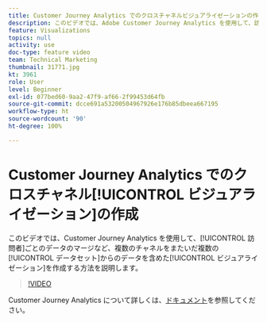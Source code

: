 ```yaml
---
title: Customer Journey Analytics でのクロスチャネルビジュアライゼーションの作成
description: このビデオでは、Adobe Customer Journey Analytics を使用して、訪問者ごとのデータのマージなど、複数のチャネルをまたいだ複数のデータセットのデータを含めたビジュアライゼーションを作成する方法を説明します。
feature: Visualizations
topics: null
activity: use
doc-type: feature video
team: Technical Marketing
thumbnail: 31771.jpg
kt: 3961
role: User
level: Beginner
exl-id: 077bed60-9aa2-47f9-af66-2f99453d64fb
source-git-commit: dcce691a53200504967926e176b85dbeea667195
workflow-type: ht
source-wordcount: '90'
ht-degree: 100%

---
```


# Customer Journey Analytics でのクロスチャネル[!UICONTROL ビジュアライゼーション]の作成

このビデオでは、Customer Journey Analytics を使用して、[!UICONTROL 訪問者]ごとのデータのマージなど、複数のチャネルをまたいだ複数の[!UICONTROL データセット]からのデータを含めた[!UICONTROL ビジュアライゼーション]を作成する方法を説明します。

>[!VIDEO](https://video.tv.adobe.com/v/31771/?quality=12)

Customer Journey Analytics について詳しくは、[ドキュメント](https://docs.adobe.com/content/help/ja-JP/analytics-platform/using/cja-landing.html)を参照してください。
